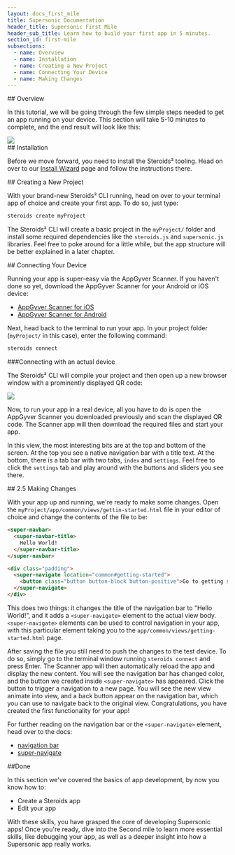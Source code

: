 ```yaml
---
layout: docs_first_mile
title: Supersonic Documentation
header_title: Supersonic First Mile
header_sub_title: Learn how to build your first app in 5 minutes.
section_id: first-mile
subsections:
  - name: Overview
  - name: Installation
  - name: Creating a New Project
  - name: Connecting Your Device
  - name: Making Changes
---
```


<section class="docs-section" id="overview">
## Overview

In this tutorial, we will be going through the few simple steps needed to get an app running on your device. This section will take 5-10 minutes to complete, and the end result will look like this:

<img src="http://placehold.it/600x300">
</section>

<section class="docs-section" id="installation">
## Installation

Before we move forward, you need to install the Steroids² tooling. Head on over to our [Install Wizard](https://academy.appgyver.com/installwizard) page and follow the instructions there.
</section>

<section class="docs-section" id="creating-a-new-project">
## Creating a New Project

With your brand-new Steroids² CLI running, head on over to your terminal app of choice and create your first app. To do so, just type:

```bash
steroids create myProject
```

The Steroids² CLI will create a basic project in the `myProject/` folder and install some required dependencies like the `steroids.js` and `supersonic.js` libraries. Feel free to poke around for a little while, but the app structure will be better explained in a later chapter.
</section>

<section class="docs-section" id="connecting-your-device">
## Connecting Your Device

Running your app is super-easy via the AppGyver Scanner. If you haven't done so yet, download the AppGyver Scanner for your Android or iOS device:

  - [AppGyver Scanner for iOS](https://itunes.apple.com/us/app/appgyver-scanner/id575076515?mt=8)
  - [AppGyver Scanner for Android](https://play.google.com/store/apps/details?id=com.appgyver.freshandroid)

Next, head back to the terminal to run your app. In your project folder (`myProject/` in this case), enter the following command:

```bash
steroids connect
```

###Connecting with an actual device

The Steroids² CLI will compile your project and then open up a new browser window with a prominently displayed QR code:

<img src="http://placehold.it/600x300">

Now, to run your app in a real device, all you have to do is open the AppGyver Scanner you downloaded previously and scan the displayed QR code. The Scanner app will then download the required files and start your app.

In this view, the most interesting bits are at the top and bottom of the screen. At the top you see a native navigation bar with a title text. At the bottom, there is a tab bar with two tabs, `index` and `settings`. Feel free to click the `settings` tab and play around with the buttons and sliders you see there.
</section>

<section class="docs-section" id="making-changes">
## 2.5 Making Changes

With your app up and running, we're ready to make some changes. Open the `myProject/app/common/views/gettin-started.html` file in your editor of choice and change the contents of the file to be:

```html
<super-navbar>
  <super-navbar-title>
    Hello World!
  </super-navbar-title>
</super-navbar>

<div class="padding">
  <super-navigate location="common#getting-started">
    <button class="button button-block button-positive">Go to getting started</button>
  </super-navigate>
</div>
```
This does two things: it changes the title of the navigation bar to "Hello World!", and it adds a `<super-navigate>` element to the actual view body. `<super-navigate>` elements can be used to control navigation in your app, with this particular element taking you to the `app/common/views/getting-started.html` page.

After saving the file you still need to push the changes to the test device. To do so, simply go to the terminal window running `steroids connect` and press Enter. The Scanner app will then automatically reload the app and display the new content. You will see the navigation bar has changed color, and the button we created inside `<super-navigate>` has appeared. Click the button to trigger a navigation to a new page. You will see the new view animate into view, and a back button appear on the navigation bar, which you can use to navigate back to the original view. Congratulations, you have created the first functionality for your app!

For further reading on the navigation bar or the `<super-navigate>` element, head over to the docs:

  - [navigation bar](http://supersonic.testgyver.com/api-reference/nightly/components/super-navbar/)
  - [super-navigate](http://supersonic.testgyver.com/api-reference/nightly/components/super-navigate/)
</section>

##Done

In this section we've covered the basics of app development, by now you know how to:

  - Create a Steroids app
  - Edit your app

With these skills, you have grasped the core of developing Supersonic apps! Once you're ready, dive into the Second mile to learn more essential skills, like debugging your app, as well as a deeper insight into how a Supersonic app really works.
